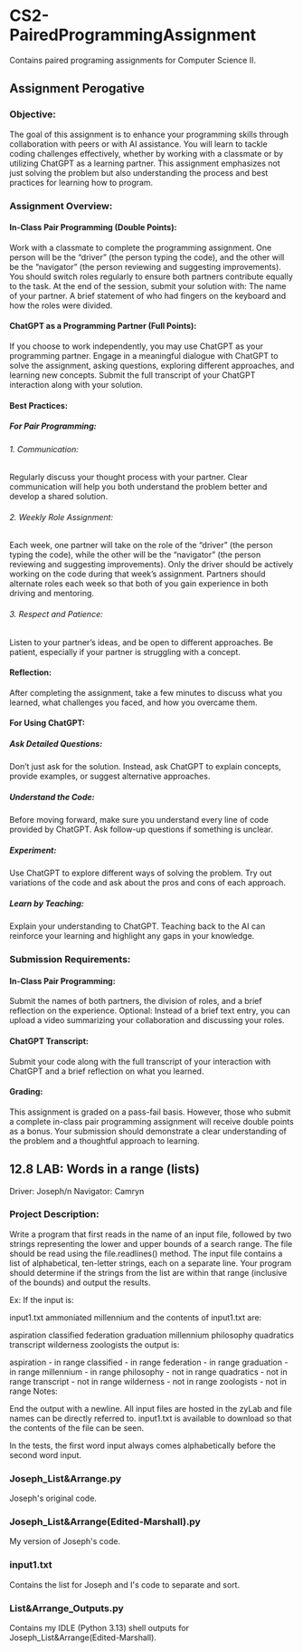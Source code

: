 # CS2-PairedProgrammingAssignment
Contains paired programing assignments for Computer Science II.

## Assignment Perogative
### Objective:
The goal of this assignment is to enhance your programming skills through collaboration with peers or with AI assistance. You will learn to tackle coding challenges effectively, whether by working with a classmate or by utilizing ChatGPT as a learning partner. This assignment emphasizes not just solving the problem but also understanding the process and best practices for learning how to program.

### Assignment Overview:

#### In-Class Pair Programming (Double Points):
Work with a classmate to complete the programming assignment.
One person will be the “driver” (the person typing the code), and the other will be the “navigator” (the person reviewing and suggesting improvements).
You should switch roles regularly to ensure both partners contribute equally to the task.
At the end of the session, submit your solution with:
The name of your partner.
A brief statement of who had fingers on the keyboard and how the roles were divided.
#### ChatGPT as a Programming Partner (Full Points):
If you choose to work independently, you may use ChatGPT as your programming partner.
Engage in a meaningful dialogue with ChatGPT to solve the assignment, asking questions, exploring different approaches, and learning new concepts.
Submit the full transcript of your ChatGPT interaction along with your solution.
#### Best Practices:

##### For Pair Programming:

###### 1. Communication:
Regularly discuss your thought process with your partner. Clear communication will help you both understand the problem better and develop a shared solution.
###### 2. Weekly Role Assignment:
Each week, one partner will take on the role of the “driver” (the person typing the code), while the other will be the “navigator” (the person reviewing and suggesting improvements). Only the driver should be actively working on the code during that week’s assignment.
Partners should alternate roles each week so that both of you gain experience in both driving and mentoring.
###### 3. Respect and Patience: 
Listen to your partner’s ideas, and be open to different approaches. Be patient, especially if your partner is struggling with a concept.
#### Reflection:
After completing the assignment, take a few minutes to discuss what you learned, what challenges you faced, and how you overcame them.

#### For Using ChatGPT:

##### Ask Detailed Questions:
Don’t just ask for the solution. Instead, ask ChatGPT to explain concepts, provide examples, or suggest alternative approaches.
##### Understand the Code:
Before moving forward, make sure you understand every line of code provided by ChatGPT. Ask follow-up questions if something is unclear.
##### Experiment:
Use ChatGPT to explore different ways of solving the problem. Try out variations of the code and ask about the pros and cons of each approach.
##### Learn by Teaching:
Explain your understanding to ChatGPT. Teaching back to the AI can reinforce your learning and highlight any gaps in your knowledge.

### Submission Requirements:

#### In-Class Pair Programming:
Submit the names of both partners, the division of roles, and a brief reflection on the experience.
Optional: Instead of a brief text entry, you can upload a video summarizing your collaboration and discussing your roles.
#### ChatGPT Transcript:
Submit your code along with the full transcript of your interaction with ChatGPT and a brief reflection on what you learned.
#### Grading:
This assignment is graded on a pass-fail basis. However, those who submit a complete in-class pair programming assignment will receive double points as a bonus. Your submission should demonstrate a clear understanding of the problem and a thoughtful approach to learning.

## 12.8 LAB: Words in a range (lists)
Driver: Joseph/n
Navigator: Camryn

### Project Description:
Write a program that first reads in the name of an input file, followed by two
strings representing the lower and upper bounds of a search range. The file
should be read using the file.readlines() method. The input file contains a
list of alphabetical, ten-letter strings, each on a separate line. Your
program should determine if the strings from the list are within that
range (inclusive of the bounds) and output the results.

Ex: If the input is:

input1.txt
ammoniated
millennium
and the contents of input1.txt are:

aspiration
classified
federation
graduation
millennium
philosophy
quadratics
transcript
wilderness
zoologists
the output is:

aspiration - in range
classified - in range
federation - in range
graduation - in range
millennium - in range
philosophy - not in range
quadratics - not in range
transcript - not in range
wilderness - not in range
zoologists - not in range
Notes:

End the output with a newline.
All input files are hosted in the zyLab and file names can be directly
referred to. input1.txt is available to download so that the contents of
the file can be seen.

In the tests, the first word input always comes alphabetically before
the second word input.

### Joseph_List&Arrange.py
Joseph's original code.

### Joseph_List&Arrange(Edited-Marshall).py
My version of Joseph's code.

### input1.txt
Contains the list for Joseph and I's code to separate and sort.

### List&Arrange_Outputs.py
Contains my IDLE (Python 3.13) shell outputs for Joseph_List&Arrange(Edited-Marshall).
